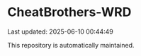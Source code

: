 # CheatBrothers-WRD

Last updated: 2025-06-10 00:44:49

This repository is automatically maintained.
